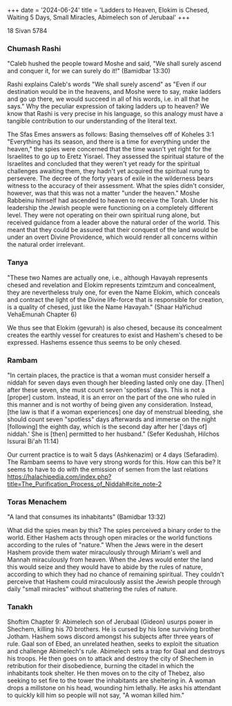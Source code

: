 +++
date = '2024-06-24'
title = 'Ladders to Heaven, Elokim is Chesed, Waiting 5 Days, Small Miracles, Abimelech son of Jerubaal'
+++

18 Sivan 5784

### Chumash Rashi

"Caleb hushed the people toward Moshe and said, "We shall surely ascend and conquer it, for we can surely do it!" (Bamidbar 13:30)

Rashi explains Caleb's words "We shall surely ascend" as "Even if our destination would be in the heavens, and Moshe were to say, make ladders and go up there, we would succeed in all of his words, i.e. in all that he says." Why the peculiar expression of taking ladders up to heaven? We know that Rashi is very precise in his language, so this analogy must have a tangible contribution to our understanding of the literal text.

The Sfas Emes answers as follows: Basing themselves off of Koheles 3:1 "Everything has its season, and there is a time for everything under the heaven," the spies were concerned that the time wasn't yet right for the Israelites to go up to Eretz Yisrael. They assessed the spiritual stature of the Israelites and concluded that they weren't yet ready for the spiritual challenges awaiting them, they hadn't yet acquired the spiritual rung to persevere. The decree of the forty years of exile in the wilderness bears witness to the accuracy of their assessment. What the spies didn't consider, however, was that this was not a matter "under the heaven." Moshe Rabbeinu himself had ascended to heaven to receive the Torah. Under his leadership the Jewish people were functioning on a completely different level. They were not operating on their own spiritual rung alone, but received guidance from a leader above the natural order of the world. This meant that they could be assured that their conquest of the land would be under an overt Divine Providence, which would render all concerns within the natural order irrelevant.

### Tanya

"These two Names are actually one, i.e., although Havayah represents chesed and revelation and Elokim represents tzimtzum and concealment, they are nevertheless truly one, for even the Name Elokim, which conceals and contract the light of the Divine life-force that is responsible for creation, is a quality of chesed, just like the Name Havayah." (Shaar HaYichud VehaEmunah Chapter 6)

We thus see that Elokim (gevurah) is also chesed, because its concealment creates the earthly vessel for creatures to exist and Hashem's chesed to be expressed. Hashems essence thus seems to be only chesed.

### Rambam

"In certain places, the practice is that a woman must consider herself a niddah for seven days even though her bleeding lasted only one day. [Then] after these seven, she must count seven 'spotless' days. This is not a [proper] custom. Instead, it is an error on the part of the one who ruled in this manner and is not worthy of being given any consideration. Instead, [the law is that if a woman experiences] one day of menstrual bleeding, she should count seven "spotless" days afterwards and immerse on the night [following] the eighth day, which is the second day after her ['days of] niddah.' She is [then] permitted to her husband." (Sefer Kedushah, Hilchos Issurai Bi'ah 11:14)

Our current practice is to wait 5 days (Ashkenazim) or 4 days (Sefaradim). The Rambam seems to have very strong words for this. How can this be? It seems to have to do with the emission of semen from the last relations https://halachipedia.com/index.php?title=The_Purification_Process_of_Niddah#cite_note-2

### Toras Menachem

"A land that consumes its inhabitants" (Bamidbar 13:32)

What did the spies mean by this? The spies perceived a binary order to the world. Either Hashem acts through open miracles or the world functions according to the rules of "nature." When the Jews were in the desert Hashem provide them water miraculously through Miriam's well and Mannah miraculously from heaven. When the Jews would enter the land this would seize and they would have to abide by the rules of nature, according to which they had no chance of remaining spiritual. They couldn't perceive that Hashem could miraculously assist the Jewish people through daily "small miracles" without shattering the rules of nature.

### Tanakh

Shoftim Chapter 9: Abimelech son of Jerubaal (Gideon) usurps power in Shechem, killing his 70 brothers. He is cursed by his lone surviving brother Jotham. Hashem sows discord amongst his subjects after three years of rule. Gaal son of Ebed, an unrelated heathen, seeks to exploit the situation and challenge Abimelech's rule. Abimelech sets a trap for Gaal and destroys his troops. He then goes on to attack and destroy the city of Shechem in retribution for their disobedience, burning the citadel in which the inhabitants took shelter. He then moves on to the city of Thebez, also seeking to set fire to the tower the inhabitants are sheltering in. A woman drops a millstone on his head, wounding him lethally. He asks his attendant to quickly kill him so people will not say, "A woman killed him."
